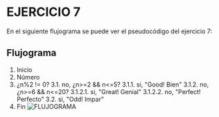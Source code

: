 # EJERCICIO 7 #
En el siguiente flujograma se puede ver el pseudocódigo del ejercicio 7:

## Flujograma ##

1. Inicio
2. Número
3. ¿n%2 != 0?
3.1. no, ¿n>=2 && n<=5?
3.1.1. si, "Good! Bien"
3.1.2. no, ¿n>=6 && n<=20?
3.1.2.1. si, "Great! Genial"
3.1.2.2. no, "Perfect! Perfecto"
3.2. si, "Odd! Impar"
4. Fin
![FLUJOGRAMA](http://4.1m.yt/vdMBOP8.jpg "Flujograma") 
 